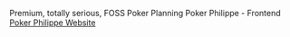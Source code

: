 Premium, totally serious, FOSS Poker Planning
Poker Philippe - Frontend
[Poker Philippe Website](https://www.poker-philippe.fr)
